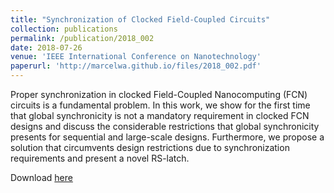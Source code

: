 ```yaml
---
title: "Synchronization of Clocked Field-Coupled Circuits"
collection: publications
permalink: /publication/2018_002
date: 2018-07-26
venue: 'IEEE International Conference on Nanotechnology'
paperurl: 'http://marcelwa.github.io/files/2018_002.pdf'
---
```


Proper synchronization in clocked Field-Coupled Nanocomputing (FCN) circuits is a fundamental problem. In this work, we show for the first time that global synchronicity is not a mandatory requirement in clocked FCN designs and discuss the considerable restrictions that global synchronicity presents for sequential and large-scale designs. Furthermore, we propose a solution that circumvents design restrictions due to synchronization requirements and present a novel RS-latch.

Download [here](http://marcelwa.github.io/files/2018_002.pdf)
